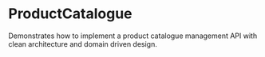 # ProductCatalogue
Demonstrates how to implement a product catalogue management API with clean architecture and domain driven design.
